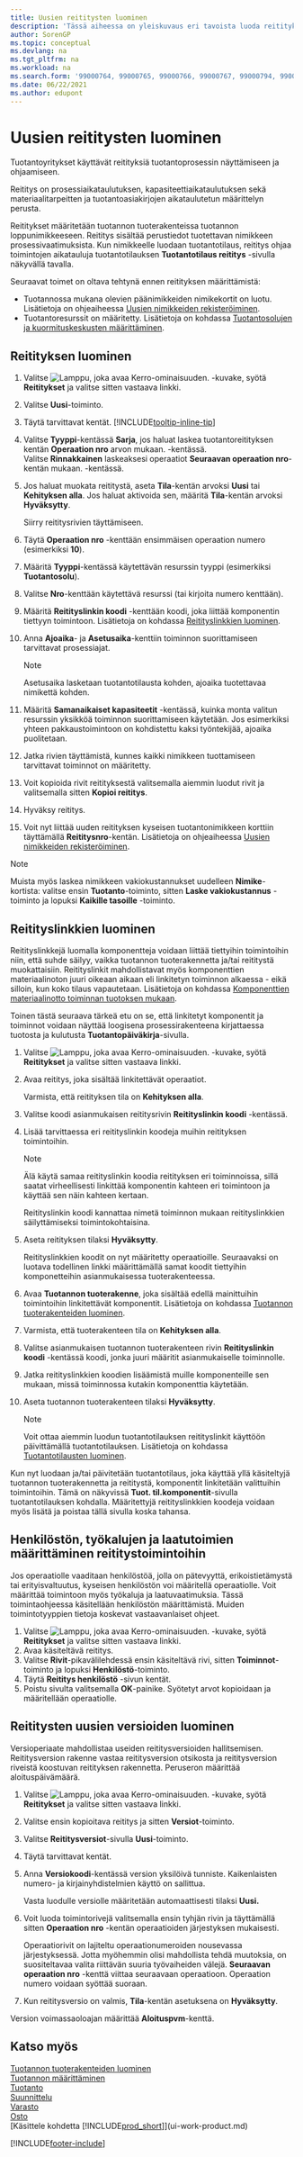 ```yaml
---
title: Uusien reititysten luominen
description: 'Tässä aiheessa on yleiskuvaus eri tavoista luoda reitityksiä, mukaan lukien vaaditut edellytykset ja reitityslinkkien luominen.'
author: SorenGP
ms.topic: conceptual
ms.devlang: na
ms.tgt_pltfrm: na
ms.workload: na
ms.search.form: '99000764, 99000765, 99000766, 99000767, 99000794, 99000796, 99000798, 99000806, 99000808, 99000810, 99000817, 99000834, 99000835, 99000836, 99000837, 99000840, 99000841, 99000844, 99000845'
ms.date: 06/22/2021
ms.author: edupont
---
```

# <a name="create-routings"></a><a name="create-routings"></a>Uusien reititysten luominen

Tuotantoyritykset käyttävät reitityksiä tuotantoprosessin näyttämiseen ja ohjaamiseen.

Reititys on prosessiaikataulutuksen, kapasiteettiaikataulutuksen sekä materiaalitarpeitten ja tuotantoasiakirjojen aikataulutetun määrittelyn perusta.  

Reititykset määritetään tuotannon tuoterakenteissa tuotannon loppunimikkeeseen. Reititys sisältää perustiedot tuotettavan nimikkeen prosessivaatimuksista. Kun nimikkeelle luodaan tuotantotilaus, reititys ohjaa toimintojen aikatauluja tuotantotilauksen **Tuotantotilaus reititys** -sivulla näkyvällä tavalla.  

Seuraavat toimet on oltava tehtynä ennen reitityksen määrittämistä:  

- Tuotannossa mukana olevien päänimikkeiden nimikekortit on luotu. Lisätietoja on ohjeaiheessa [Uusien nimikkeiden rekisteröiminen](inventory-how-register-new-items.md).
- Tuotantoresurssit on määritetty. Lisätietoja on kohdassa [Tuotantosolujen ja kuormituskeskusten määrittäminen](production-how-to-set-up-work-and-machine-centers.md).

## <a name="to-create-a-routing"></a><a name="to-create-a-routing"></a>Reitityksen luominen

1. Valitse ![Lamppu, joka avaa Kerro-ominaisuuden.](media/ui-search/search_small.png "Kerro, mitä haluat tehdä") -kuvake, syötä **Reititykset** ja valitse sitten vastaava linkki.  
2. Valitse **Uusi**-toiminto.  
3. Täytä tarvittavat kentät. [!INCLUDE[tooltip-inline-tip](includes/tooltip-inline-tip_md.md)]
4. Valitse **Tyyppi**-kentässä **Sarja**, jos haluat laskea tuotantoreitityksen kentän **Operaation nro** arvon mukaan. -kentässä.  
    Valitse **Rinnakkainen** laskeaksesi operaatiot **Seuraavan operaation nro**-kentän mukaan. -kentässä.  
5. Jos haluat muokata reititystä, aseta **Tila**-kentän arvoksi **Uusi** tai **Kehityksen alla**. Jos haluat aktivoida sen, määritä **Tila**-kentän arvoksi **Hyväksytty**.  

    Siirry reititysrivien täyttämiseen.
6. Täytä **Operaation nro** -kenttään ensimmäisen operaation numero (esimerkiksi **10**).  
7. Määritä **Tyyppi**-kentässä käytettävän resurssin tyyppi (esimerkiksi **Tuotantosolu**).  
8. Valitse **Nro**-kenttään käytettävä resurssi (tai kirjoita numero kenttään).  
9. Määritä **Reitityslinkin koodi** -kenttään koodi, joka liittää komponentin tiettyyn toimintoon. Lisätietoja on kohdassa [Reitityslinkkien luominen](production-how-to-create-routings.md#to-create-routing-links).
10. Anna **Ajoaika**- ja **Asetusaika**-kenttiin toiminnon suorittamiseen tarvittavat prosessiajat.

     > [!NOTE]
     > Asetusaika lasketaan tuotantotilausta kohden, ajoaika tuotettavaa nimikettä kohden.  

11. Määritä **Samanaikaiset kapasiteetit** -kentässä, kuinka monta valitun resurssin yksikköä toiminnon suorittamiseen käytetään. Jos esimerkiksi yhteen pakkaustoimintoon on kohdistettu kaksi työntekijää, ajoaika puolitetaan.  
12. Jatka rivien täyttämistä, kunnes kaikki nimikkeen tuottamiseen tarvittavat toiminnot on määritetty.  
13. Voit kopioida rivit reitityksestä valitsemalla aiemmin luodut rivit ja valitsemalla sitten **Kopioi reititys**.  
14. Hyväksy reititys.  
15. Voit nyt liittää uuden reitityksen kyseisen tuotantonimikkeen korttiin täyttämällä **Reititysnro**-kentän. Lisätietoja on ohjeaiheessa [Uusien nimikkeiden rekisteröiminen](inventory-how-register-new-items.md).  

> [!NOTE]  
> Muista myös laskea nimikkeen vakiokustannukset uudelleen **Nimike**-kortista: valitse ensin **Tuotanto**-toiminto, sitten **Laske vakiokustannus** -toiminto ja lopuksi **Kaikille tasoille** -toiminto.  

## <a name="to-create-routing-links"></a><a name="to-create-routing-links"></a>Reitityslinkkien luominen

Reitityslinkkejä luomalla komponentteja voidaan liittää tiettyihin toimintoihin niin, että suhde säilyy, vaikka tuotannon tuoterakennetta ja/tai reititystä muokattaisiin. Reitityslinkit mahdollistavat myös komponenttien materiaalinoton juuri oikeaan aikaan eli linkitetyn toiminnon alkaessa - eikä silloin, kun koko tilaus vapautetaan. Lisätietoja on kohdassa [Komponenttien materiaalinotto toiminnan tuotoksen mukaan](production-how-to-flush-components-according-to-operation-output.md).  

Toinen tästä seuraava tärkeä etu on se, että linkitetyt komponentit ja toiminnot voidaan näyttää loogisena prosessirakenteena kirjattaessa tuotosta ja kulutusta **Tuotantopäiväkirja**-sivulla.  

1. Valitse ![Lamppu, joka avaa Kerro-ominaisuuden.](media/ui-search/search_small.png "Kerro, mitä haluat tehdä") -kuvake, syötä **Reititykset** ja valitse sitten vastaava linkki.  
2. Avaa reititys, joka sisältää linkitettävät operaatiot.  

    Varmista, että reitityksen tila on **Kehityksen alla**.  

3. Valitse koodi asianmukaisen reititysrivin **Reitityslinkin koodi** -kentässä.  
4. Lisää tarvittaessa eri reitityslinkin koodeja muihin reitityksen toimintoihin.  

    > [!NOTE]  
    > Älä käytä samaa reitityslinkin koodia reitityksen eri toiminnoissa, sillä saatat virheellisesti linkittää komponentin kahteen eri toimintoon ja käyttää sen näin kahteen kertaan.  
    >
    > Reitityslinkin koodi kannattaa nimetä toiminnon mukaan reitityslinkkien säilyttämiseksi toimintokohtaisina.

5. Aseta reitityksen tilaksi **Hyväksytty**.  

    Reitityslinkkien koodit on nyt määritetty operaatioille. Seuraavaksi on luotava todellinen linkki määrittämällä samat koodit tiettyihin komponetteihin asianmukaisessa tuoterakenteessa.  

6. Avaa **Tuotannon tuoterakenne**, joka sisältää edellä mainittuihin toimintoihin linkitettävät komponentit. Lisätietoja on kohdassa [Tuotannon tuoterakenteiden luominen](production-how-to-create-production-boms.md).
7. Varmista, että tuoterakenteen tila on **Kehityksen alla**.  
8. Valitse asianmukaisen tuotannon tuoterakenteen rivin **Reitityslinkin koodi** -kentässä koodi, jonka juuri määritit asianmukaiselle toiminnolle.  
9. Jatka reitityslinkkien koodien lisäämistä muille komponenteille sen mukaan, missä toiminnossa kutakin komponenttia käytetään.  
10. Aseta tuotannon tuoterakenteen tilaksi **Hyväksytty**.  

    > [!NOTE]  
    > Voit ottaa aiemmin luodun tuotantotilauksen reitityslinkit käyttöön päivittämällä tuotantotilauksen. Lisätietoja on kohdassa [Tuotantotilausten luominen](production-how-to-create-production-orders.md).  

Kun nyt luodaan ja/tai päivitetään tuotantotilaus, joka käyttää yllä käsiteltyjä tuotannon tuoterakennetta ja reititystä, komponentit linkitetään valittuihin toimintoihin. Tämä on näkyvissä **Tuot. til.komponentit**-sivulla tuotantotilauksen kohdalla. Määritettyjä reitityslinkkien koodeja voidaan myös lisätä ja poistaa tällä sivulla koska tahansa.

## <a name="to-assign-personnel-tools-and-quality-measures-to-routing-operations"></a><a name="to-assign-personnel-tools-and-quality-measures-to-routing-operations"></a>Henkilöstön, työkalujen ja laatutoimien määrittäminen reititystoimintoihin

Jos operaatiolle vaaditaan henkilöstöä, jolla on pätevyyttä, erikoistietämystä tai erityisvaltuutus, kyseisen henkilöstön voi määritellä operaatiolle. Voit määrittää toimintoon myös työkaluja ja laatuvaatimuksia. Tässä toimintaohjeessa käsitellään henkilöstön määrittämistä. Muiden toimintotyyppien tietoja koskevat vastaavanlaiset ohjeet.

1. Valitse ![Lamppu, joka avaa Kerro-ominaisuuden.](media/ui-search/search_small.png "Kerro, mitä haluat tehdä") -kuvake, syötä **Reititykset** ja valitse sitten vastaava linkki.  
2. Avaa käsiteltävä reititys.  
3. Valitse **Rivit**-pikavälilehdessä ensin käsiteltävä rivi, sitten **Toiminnot**-toiminto ja lopuksi **Henkilöstö**-toiminto.  
4. Täytä **Reititys henkilöstö** -sivun kentät.  
5. Poistu sivulta valitsemalla **OK**-painike. Syötetyt arvot kopioidaan ja määritellään operaatiolle.  

## <a name="to-create-a-new-versions-of-a-routing"></a><a name="to-create-a-new-versions-of-a-routing"></a>Reititysten uusien versioiden luominen

Versioperiaate mahdollistaa useiden reititysversioiden hallitsemisen. Reititysversion rakenne vastaa reititysversion otsikosta ja reititysversion riveistä koostuvan reitityksen rakennetta. Peruseron määrittää aloituspäivämäärä.  

1. Valitse ![Lamppu, joka avaa Kerro-ominaisuuden.](media/ui-search/search_small.png "Kerro, mitä haluat tehdä") -kuvake, syötä **Reititykset** ja valitse sitten vastaava linkki.  
2. Valitse ensin kopioitava reititys ja sitten **Versiot**-toiminto.  
3. Valitse **Reititysversiot**-sivulla **Uusi**-toiminto.
4. Täytä tarvittavat kentät.
5. Anna **Versiokoodi**-kentässä version yksilöivä tunniste. Kaikenlaisten numero- ja kirjainyhdistelmien käyttö on sallittua.  

    Vasta luodulle versiolle määritetään automaattisesti tilaksi **Uusi.**  
6. Voit luoda toimintorivejä valitsemalla ensin tyhjän rivin ja täyttämällä sitten **Operaation nro** -kentän operaatioiden järjestyksen mukaisesti.

    Operaatiorivit on lajiteltu operaationumeroiden nousevassa järjestyksessä. Jotta myöhemmin olisi mahdollista tehdä muutoksia, on suositeltavaa valita riittävän suuria työvaiheiden välejä. **Seuraavan operaation nro** -kenttä viittaa seuraavaan operaatioon. Operaation numero voidaan syöttää suoraan.

7. Kun reititysversio on valmis, **Tila**-kentän asetuksena on **Hyväksytty**.

Version voimassaoloajan määrittää **Aloituspvm**-kenttä.  

## <a name="see-also"></a><a name="see-also"></a>Katso myös

[Tuotannon tuoterakenteiden luominen](production-how-to-create-production-boms.md)  
[Tuotannon määrittäminen](production-configure-production-processes.md)  
[Tuotanto](production-manage-manufacturing.md)  
[Suunnittelu](production-planning.md)  
[Varasto](inventory-manage-inventory.md)  
[Osto](purchasing-manage-purchasing.md)  
[Käsittele kohdetta [!INCLUDE[prod_short](includes/prod_short.md)]](ui-work-product.md)  


[!INCLUDE[footer-include](includes/footer-banner.md)]

